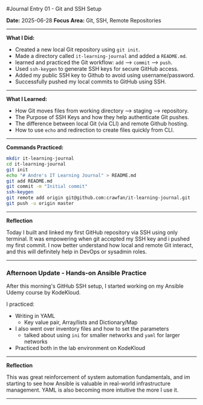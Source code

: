 #Journal Entry 01 - Git and SSH Setup

**Date:** 2025-06-28
**Focus Area:** Git, SSH, Remote Repositories 


---

**What I Did:**

- Created a new local Git repository using `git init`.
- Made a directory called `it-learning-journal` and added a `README.md`.
- learned and practiced the Git workflow: `add` --> `commit` --> `push`.
- Used `ssh-keygen` to generate SSH keys for secure GitHub access.
- Added my public SSH key to Github to avoid using username/password.
- Successfully pushed my local commits to GitHub using SSH.


---

**What I Learned:**

- How Git moves files from working directory --> staging --> repository.
- The Purpose of SSH Keys and how they help authenticate Git pushes.
- The difference between local Git (via CLI) and remote Github hosting.
- How to use `echo` and redirection to create files quickly from CLI.

---

**Commands Practiced:**

```bash 
mkdir it-learning-journal
cd it-learning-journal
git init
echo "# Andre's IT Learning Journal" > README.md
git add README.md
git commit -m "Initial commit"
ssh-keygen
git remote add origin git@github.com:crawfan/it-learning-journal.git
git push -u origin master
```

---

**Reflection**

Today I built and linked my first GitHub repository via SSH using only terminal. It was empowering when git accepted my SSH key and i pushed my first commit. 
I now better understand how local and remote Git interact, and this will definitely help in DevOps or sysadmin roles.


---

### Afternoon Update - Hands-on Ansible Practice 


After this morning's GitHub SSH setup, I started working on my Ansible Udemy course by KodeKloud. 

I practiced:

- Writing in YAML
	- Key value pair, Array/lists and Dictionary/Map
- I also went over inventory files and how to set the parameters 
	- talked about using `ini` for smaller networks and `yaml` for larger networks
- Practiced both in the lab environment on KodeKloud

---

**Reflection**

This was great reinforcement of system automation fundamentals, and im starting to see how Ansible is valuable in real-world infrastructure management.
YAML is also becoming more intuitive the more I use it.

---
